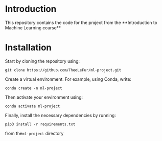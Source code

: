 # Introduction

<p> This repository contains the code for the project from the **Introduction to Machine Learning course** </p>

# Installation

<p> Start by cloning the repository using: </p>

```angular2html
git clone https://github.com/TheoLeFur/ml-project.git
```

<p> Create a virtual environment. For example, using Conda, write:</p>

```angular2html
conda create -n ml-project
```

<p> Then activate your environment using: </p>

```angular2html
conda activate ml-project
```

<p>Finally, install the necessary dependencies by running: </p>

```angular2html
pip3 install -r requirements.txt
```

<p>from the<code>ml-project</code> directory</p>




